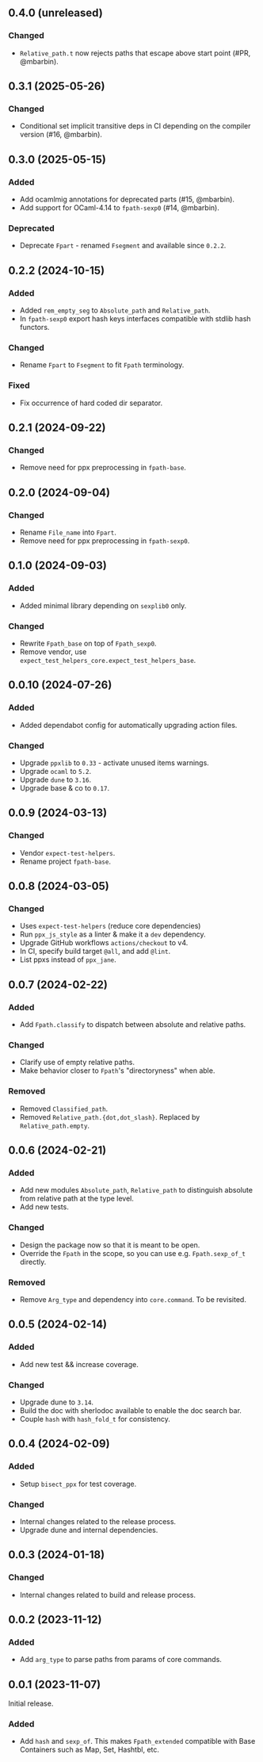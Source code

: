 ## 0.4.0 (unreleased)

### Changed

- `Relative_path.t` now rejects paths that escape above start point (#PR, @mbarbin).

## 0.3.1 (2025-05-26)

### Changed

- Conditional set implicit transitive deps in CI depending on the compiler version (#16, @mbarbin).

## 0.3.0 (2025-05-15)

### Added

- Add ocamlmig annotations for deprecated parts (#15, @mbarbin).
- Add support for OCaml-4.14 to `fpath-sexp0` (#14, @mbarbin).

### Deprecated

- Deprecate `Fpart` - renamed `Fsegment` and available since `0.2.2`.

## 0.2.2 (2024-10-15)

### Added

- Added `rem_empty_seg` to `Absolute_path` and `Relative_path`.
- In `fpath-sexp0` export hash keys interfaces compatible with stdlib hash functors.

### Changed

- Rename `Fpart` to `Fsegment` to fit `Fpath` terminology.

### Fixed

- Fix occurrence of hard coded dir separator.

## 0.2.1 (2024-09-22)

### Changed

- Remove need for ppx preprocessing in `fpath-base`.

## 0.2.0 (2024-09-04)

### Changed

- Rename `File_name` into `Fpart`.
- Remove need for ppx preprocessing in `fpath-sexp0`.

## 0.1.0 (2024-09-03)

### Added

- Added minimal library depending on `sexplib0` only.

### Changed

- Rewrite `Fpath_base` on top of `Fpath_sexp0`.
- Remove vendor, use `expect_test_helpers_core.expect_test_helpers_base`.

## 0.0.10 (2024-07-26)

### Added

- Added dependabot config for automatically upgrading action files.

### Changed

- Upgrade `ppxlib` to `0.33` - activate unused items warnings.
- Upgrade `ocaml` to `5.2`.
- Upgrade `dune` to `3.16`.
- Upgrade base & co to `0.17`.

## 0.0.9 (2024-03-13)

### Changed

- Vendor `expect-test-helpers`.
- Rename project `fpath-base`.

## 0.0.8 (2024-03-05)

### Changed

- Uses `expect-test-helpers` (reduce core dependencies)
- Run `ppx_js_style` as a linter & make it a `dev` dependency.
- Upgrade GitHub workflows `actions/checkout` to v4.
- In CI, specify build target `@all`, and add `@lint`.
- List ppxs instead of `ppx_jane`.

## 0.0.7 (2024-02-22)

### Added

- Add `Fpath.classify` to dispatch between absolute and relative paths.

### Changed

- Clarify use of empty relative paths.
- Make behavior closer to `Fpath`'s "directoryness" when able.

### Removed

- Removed `Classified_path`.
- Removed `Relative_path.{dot,dot_slash}`. Replaced by `Relative_path.empty`.

## 0.0.6 (2024-02-21)

### Added

- Add new modules `Absolute_path`, `Relative_path` to distinguish absolute
  from relative path at the type level.
- Add new tests.

### Changed

- Design the package now so that it is meant to be open.
- Override the `Fpath` in the scope, so you can use e.g. `Fpath.sexp_of_t` directly.

### Removed

- Remove `Arg_type` and dependency into `core.command`. To be revisited.

## 0.0.5 (2024-02-14)

### Added

- Add new test && increase coverage.

### Changed

- Upgrade dune to `3.14`.
- Build the doc with sherlodoc available to enable the doc search bar.
- Couple `hash` with `hash_fold_t` for consistency.

## 0.0.4 (2024-02-09)

### Added

- Setup `bisect_ppx` for test coverage.

### Changed

- Internal changes related to the release process.
- Upgrade dune and internal dependencies.

## 0.0.3 (2024-01-18)

### Changed

- Internal changes related to build and release process.

## 0.0.2 (2023-11-12)

### Added

- Add `arg_type` to parse paths from params of core commands.

## 0.0.1 (2023-11-07)

Initial release.

### Added

- Add `hash` and `sexp_of`. This makes `Fpath_extended` compatible with Base
  Containers such as Map, Set, Hashtbl, etc.
